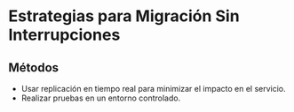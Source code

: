 # Estrategias para Migración Sin Interrupciones

## Métodos
- Usar replicación en tiempo real para minimizar el impacto en el servicio.
- Realizar pruebas en un entorno controlado.
